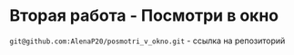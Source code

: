 # Вторая работа - Посмотри в окно

`git@github.com:AlenaP20/posmotri_v_okno.git` - ссылка на репозиторий
